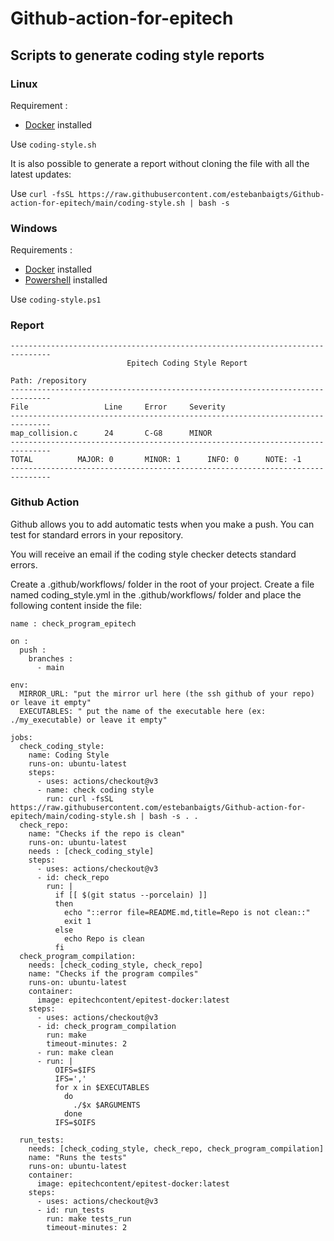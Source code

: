 # Github-action-for-epitech

## Scripts to generate coding style reports

### Linux

Requirement :

- [Docker](https://docs.docker.com/engine/install/) installed

Use `coding-style.sh`

It is also possible to generate a report without cloning the file with all the latest updates:

Use `curl -fsSL https://raw.githubusercontent.com/estebanbaigts/Github-action-for-epitech/main/coding-style.sh | bash -s`

### Windows

Requirements :

- [Docker](https://docs.docker.com/engine/install/) installed
- [Powershell](https://docs.microsoft.com/en-us/powershell/scripting/install/installing-powershell-on-windows) installed

Use `coding-style.ps1`

### Report

```
-------------------------------------------------------------------------------
                          Epitech Coding Style Report

Path: /repository
-------------------------------------------------------------------------------
File                 Line     Error     Severity
-------------------------------------------------------------------------------
map_collision.c      24       C-G8      MINOR
-------------------------------------------------------------------------------
TOTAL          MAJOR: 0       MINOR: 1      INFO: 0      NOTE: -1
-------------------------------------------------------------------------------
```

### Github Action

Github allows you to add automatic tests when you make a push. You can test for standard errors in your repository.

You will receive an email if the coding style checker detects standard errors.

Create a .github/workflows/ folder in the root of your project.
Create a file named coding_style.yml in the .github/workflows/ folder and place the following content inside the file:

```
name : check_program_epitech

on :
  push :
    branches :
      - main

env:
  MIRROR_URL: "put the mirror url here (the ssh github of your repo) or leave it empty"
  EXECUTABLES: " put the name of the executable here (ex: ./my_executable) or leave it empty"

jobs:
  check_coding_style:
    name: Coding Style
    runs-on: ubuntu-latest
    steps:
      - uses: actions/checkout@v3
      - name: check coding style
        run: curl -fsSL https://raw.githubusercontent.com/estebanbaigts/Github-action-for-epitech/main/coding-style.sh | bash -s . .
  check_repo:
    name: "Checks if the repo is clean"
    runs-on: ubuntu-latest
    needs : [check_coding_style]
    steps:
      - uses: actions/checkout@v3
      - id: check_repo
        run: |
          if [[ $(git status --porcelain) ]]
          then
            echo "::error file=README.md,title=Repo is not clean::"
            exit 1
          else
            echo Repo is clean
          fi
  check_program_compilation:
    needs: [check_coding_style, check_repo]
    name: "Checks if the program compiles"
    runs-on: ubuntu-latest
    container:
      image: epitechcontent/epitest-docker:latest
    steps:
      - uses: actions/checkout@v3
      - id: check_program_compilation
        run: make
        timeout-minutes: 2
      - run: make clean
      - run: |
          OIFS=$IFS
          IFS=','
          for x in $EXECUTABLES
            do
              ./$x $ARGUMENTS
            done
          IFS=$OIFS

  run_tests:
    needs: [check_coding_style, check_repo, check_program_compilation]
    name: "Runs the tests"
    runs-on: ubuntu-latest
    container:
      image: epitechcontent/epitest-docker:latest
    steps:
      - uses: actions/checkout@v3
      - id: run_tests
        run: make tests_run
        timeout-minutes: 2
```
